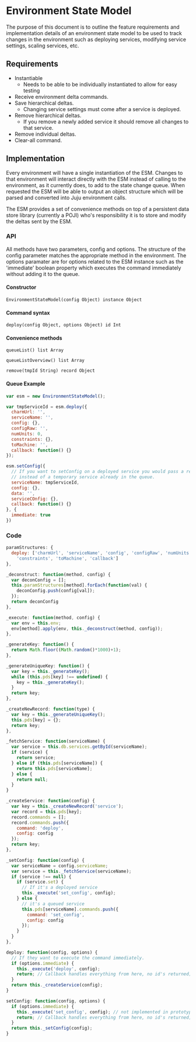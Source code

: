 # Environment State Model

The purpose of this document is to outline the feature requirements and implementation details of an environment state model to be used to track changes in the environment such as deploying services, modifying service settings, scaling services, etc.

## Requirements

- Instantiable
  - Needs to be able to be individually instantiated to allow for easy testing
- Receive environment delta commands.
- Save hierarchical deltas.
  - Changing service settings must come after a service is deployed.
- Remove hierarchical deltas.
  - If you remove a newly added service it should remove all changes to that service.
- Remove individual deltas.
- Clear-all command.


## Implementation

Every environment will have a single instantiation of the ESM. Changes to that environment will interact directly with the ESM instead of calling to the environment, as it currently does, to add to the state change queue. When requested the ESM will be able to output an object structure which will be parsed and converted into Juju environment calls.

The ESM provides a set of convenience methods on top of a persistent data store library (currently a POJI) who's responsibility it is to store and modify the deltas sent by the ESM.

### API
All methods have two parameters, config and options. The structure of the config parameter matches the appropriate method in the environment. The options paramater are for options related to the ESM instance such as the 'immediate' boolean property which executes the command immediately without adding it to the queue.

#### Constructor
`EnvironmentStateModel(config Object) instance Object`

#### Command syntax
`deploy(config Object, options Object) id Int`

#### Convenience methods
`queueList() list Array`

`queueListOverview() list Array`

`remove(tmpId String) record Object`

#### Queue Example
```javascript
var esm = new EnvironmentStateModel();

var tmpServiceId = esm.deploy({
  charmUrl: '',
  serviceName: '',
  config: {},
  configRaw: '',
  numUnits: 0,
  constraints: {},
  toMachine: '',
  callback: function() {}
});

esm.setConfig({
  // If you want to setConfig on a deployed service you would pass a real id
  // instead of a temporary service already in the queue.
  serviceName: tmpServiceId,
  config: {},
  data: '',
  serviceCOnfig: {},
  callback: function() {}
}, {
  immediate: true
})
```

### Code
```javascript
paramStructures: {
  deploy: ['charmUrl', 'serviceName', 'config', 'configRaw', 'numUnits',
    'constraints', 'toMachine', 'callback']
},

_deconstruct: function(method, config) {
  var deconConfig = [];
  this.paramStructures[method].forEach(function(val) {
    deconConfig.push(config[val]);
  });
  return deconConfig
},

_execute: function(method, config) {
  var env = this.env;
  env[method].apply(env, this._deconstruct(method, config));
},

_generateKey: function() {
  return Math.floor((Math.random()*1000)+1);
},

_generateUniqueKey: function() {
  var key = this._generateKey();
  while (this.pds[key] !== undefined) {
    key = this._generateKey();
  }
  return key;
},

_createNewRecord: function(type) {
  var key = this._generateUniqueKey();
  this.pds[key] = {};
  return key;
},

_fetchService: function(serviceName) {
  var service = this.db.services.getById(serviceName);
  if (service) {
    return service;
  } else if (this.pds[serviceName]) {
    return this.pds[serviceName];
  } else {
    return null;
  }
}

_createService: function(config) {
  var key = this._createNewRecord('service');
  var record = this.pds[key];
  record.commands = [];
  record.commands.push({
    command: 'deploy',
    config: config
  });
  return key;
},

_setConfig: function(config) {
  var serviceName = config.serviceName;
  var service = this._fetchService(serviceName);
  if (service !== null) {
    if (service.set) {
      // If it's a deployed service
      this._execute('set_config', config);
    } else {
      // it's a queued service
      this.pds[serviceName].commands.push({
        command: 'set_config',
        config: config
      });
    }
  }
},

deploy: function(config, options) {
  // If they want to execute the command immediately.
  if (options.immediate) {
    this._execute('deploy', config);
    return; // Callback handles everything from here, no id's returned;
  }
  return this._createService(config);
}

setConfig: function(config, options) {
  if (options.immediate) {
    this._execute('set_config', config); // not implemented in prototype
    return; // Callback handles everything from here, no id's returned;
  }
  return this._setConfig(config);
}
```
